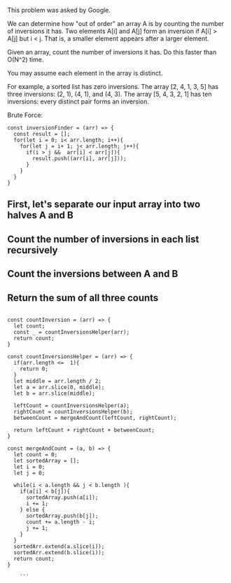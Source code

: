 This problem was asked by Google.

We can determine how "out of order" an array A is by counting the number of inversions it has.
Two elements A[i] and A[j] form an inversion if A[i] > A[j] but i < j. 
That is, a smaller element appears after a larger element.

Given an array, count the number of inversions it has. Do this faster than O(N^2) time.

You may assume each element in the array is distinct.

For example, a sorted list has zero inversions. The array [2, 4, 1, 3, 5] has three inversions: (2, 1), (4, 1), and (4, 3). 
The array [5, 4, 3, 2, 1] has ten inversions: every distinct pair forms an inversion.


Brute Force:
```
const inversionFinder = (arr) => {
  const result = [];
  for(let i = 0; i< arr.length; i++){
    for(let j = i+ 1; j< arr.length; j++){
      if(i > j &&  arr[i] < arr[j]){
        result.push((arr[i], arr[j]));
      }
    }
  }
}

```

## First, let's separate our input array into two halves A and B
## Count the number of inversions in each list recursively
## Count the inversions between A and B
## Return the sum of all three counts
```

const countInversion = (arr) => {
  let count;
  const _ = countInversionsHelper(arr);
  return count;
}

const countInversionsHelper = (arr) => {
  if(arr.length <=  1){
    return 0;
  }
  let middle = arr.length / 2;
  let a = arr.slice(0, middle);
  let b = arr.slice(middle);
  
  leftCount = countInversionsHelper(a);
  rightCount = countInversionsHelper(b);
  betweenCount = mergeAndCount(leftCount, rightCount);
  
  return leftCount + rightCount + betweenCount;
}

const mergeAndCount = (a, b) => {
  let count = 0;
  let sortedArray = [];
  let i = 0;
  let j = 0;
  
  while(i < a.length && j < b.length ){
    if(a[i] < b[j]){
      sortedArray.push(a[i]);
      i += 1;
    } else {
      sortedArray.push(b[j]);
      count += a.length - i;
      j += 1;
    }
  }
  sortedArr.extend(a.slice(i));
  sortedArr.extend(b.slice(i));
  return count;
}

    ```
    
